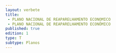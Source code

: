 ```yaml
---
layout: verbete
title:
 - PLANO NACIONAL DE REAPARELHAMENTO ECONOMICO
 - PLANO NACIONAL DE REAPARELHAMENTO ECONÔMICO
published: true
edition: 1  
type: T
subtype: Planos
---
```


